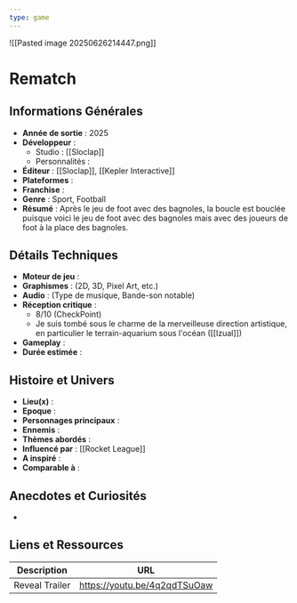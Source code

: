 ```yaml
---
type: game
---
```

![[Pasted image 20250626214447.png]]
# Rematch

## Informations Générales

- **Année de sortie** : 2025
- **Développeur** : 
	- Studio : [[Sloclap]]
	- Personnalités : 
- **Éditeur** : [[Sloclap]], [[Kepler Interactive]]
- **Plateformes** : 
- **Franchise** : 
- **Genre** : Sport, Football
- **Résumé** : Après le jeu de foot avec des bagnoles, la boucle est bouclée puisque voici le jeu de foot avec des bagnoles mais avec des joueurs de foot à la place des bagnoles.

## Détails Techniques
- **Moteur de jeu** : 
- **Graphismes** : (2D, 3D, Pixel Art, etc.)
- **Audio** : (Type de musique, Bande-son notable)
- **Réception critique** : 
	- 8/10 (CheckPoint)
	- Je suis tombé sous le charme de la merveilleuse direction artistique, en particulier le terrain-aquarium sous l'océan ([[Izual]])
- **Gameplay** :
- **Durée estimée** : 

## Histoire et Univers
- **Lieu(x)** : 
- **Epoque** : 
- **Personnages principaux** : 
- **Ennemis** :
- **Thèmes abordés** : 
- **Influencé par** : [[Rocket League]]
- **A inspiré** : 
- **Comparable à** :
## Anecdotes et Curiosités
- 
## Liens et Ressources

| Description    | URL                          |
| -------------- | ---------------------------- |
| Reveal Trailer | https://youtu.be/4q2qdTSuOaw |
